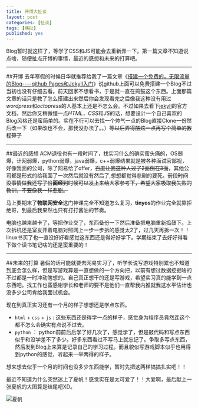 ```yaml
---
title: 开博大扯谈
layout: post
categories: [扯谈]
tags: [瞎扯]
published: yes
---
```


Blog暂时就这样了，等学了CSS和JS可能会去重新弄一下。第一篇文章不知道说点啥，随便扯点开博的事情，最近的感想和未来的打算吧。

----

##开博
去年寒假的时候日华就推荐给我了一篇文章《[搭建一个免费的，无限流量的Blog----github Pages和Jekyll入门](http://www.ruanyifeng.com/blog/2012/08/blogging_with_jekyll.html)》说github上面可以免费搭建一个Blog不过当初也没有仔细去看。前天回家不想看书，于是就一直在捣鼓这个东西。上面那篇文章的话只是教了怎么搭建出来然后你会发现看完之后像我这种没有用过*wordpress*和*octopress*的人基本上还是不怎么会。不过如果去看下[jekyll](http://jekyllrb.com/)的官方文档，然后你又稍微懂一点*HTML*，*CSS*和*JS*的话，想要设计一个自己喜欢的Blog风格还是蛮简单的。实在不行可以去找一个帅气一点的Blog直接Clone一份然后改一下（如果改也不会，那我没办法了。。）<s>等以后弄得酷炫一点再写个简单的教程算了</s>

---

##最近的感想
ACM退役也有一段时间了，找实习什么的确实蛮头痛的，OS弱爆，计网弱爆，python弱爆，java弱爆，c++弱爆结果就是被各种面试官鄙视，好像我面的公司，除了网易给了offer，<s>百度让我这种人过了2面倒在3面</s>，其他公司都是形式的给我面了一次然后就没有然后了,想想都觉得悲剧的要死。<s>前段时间没事情做我还写了份**面经**到时候可以发上来给大家参考下，希望大家吸取我失败的教训，不要像我一样悲剧。</s>

马上要期末了**物联网安全**这门神课完全不知道怎么复习，**tinyos**的作业完全就靠拒绝哥，到最后我果然也只有打打酱油的节奏。

电脑也越来越卡了，等把作业交了，东西备份一下然后准备把电脑重新捣鼓下。上次拆机还是室友开着电脑对照网上一步一步拆的感觉太2了，过几天再拆一次！！linux书买了也一直没好好看感觉这东西还是得好好学下。学期结束了去好好得看下做个读书笔记啥的还是蛮重要的！

---

##未来的打算
暑假的话可能就要去网易实习了，听学长说写游戏特别累也不知道到底会怎么样，但是写游戏算是一直想做的一个方向把，以前有想过数据挖掘啥的不过都是一时冲动瞎想的。自己真正想干的还是写游戏，希望实习真的能学到一点东西吧。找工作也蛮感谢学长和老师的要不是他们一直帮我内推就我这水平估计也没多少公司肯给我面试机会。

现在到真正实习还有一个月的样子想想还是学点东西。

* `html` + `css` + `js` : 这些东西还是得学一点的样子，感觉身为程序员竟然连这个都不怎么会确实有点说不过去。
* `python` ： python前前后后学了好几次了，感觉学了，但是敲代码和写点东西似乎和没学差不了多少。好多东西看过不写马上就忘记了。争取多写点东西，然后发到Blog上来算是记录自己的学习过程。而且貌似写游戏脚本似乎也用得到python的感觉，听起来一举两得的样子。

想来想去似乎一个月的时间也没多少东西能学，暂时先把这两样搞搞扎实吧！！

最近不知道为什么突然迷上了夏帆！感觉实在是太可爱了！！大爱啊，最后献上一张夏帆的大图算是结尾吧XD。

![夏帆](http://pic3.bbzhi.com/mingxingbizhi/xiafankaho/star_starjp_323919_2.jpg)







